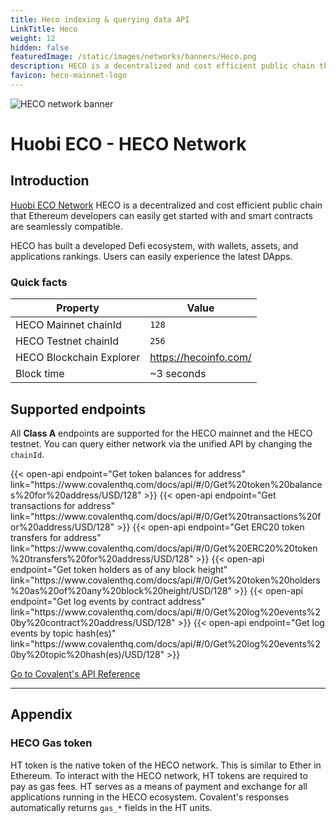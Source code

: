 ```yaml
---
title: Heco indexing & querying data API
LinkTitle: Heco
weight: 12
hidden: false
featuredImage: /static/images/networks/banners/Heco.png
description: HECO is a decentralized and cost efficient public chain that Ethereum developers can easily get started with and smart contracts are seamlessly compatible.
favicon: heco-mainnet-logo
---
```


![HECO network banner](/static/images/networks/banners/Heco.png)

# Huobi ECO - HECO Network

## Introduction

[Huobi ECO Network](https://www.hecochain.com/en-us/) HECO is a decentralized and cost efficient public chain that Ethereum developers can easily get started with and smart contracts are seamlessly compatible.

HECO has built a developed Defi ecosystem, with wallets, assets, and applications rankings. Users can easily experience the latest DApps.

### Quick facts

<TableWrap>

|Property|Value|
|---|---|
|HECO Mainnet chainId|`128`|
|HECO Testnet chainId|`256`|
|HECO Blockchain Explorer|https://hecoinfo.com/|
|Block time|~3 seconds|

</TableWrap>


## Supported endpoints

<Aside>

All __Class A__ endpoints are supported for the HECO mainnet and the HECO testnet. You can query either network via the unified API by changing the `chainId`.

</Aside>

<div>
  {{< open-api
      endpoint="Get token balances for address"
      link="https://www.covalenthq.com/docs/api/#/0/Get%20token%20balances%20for%20address/USD/128"
  >}}
    {{< open-api
      endpoint="Get transactions for address"
      link="https://www.covalenthq.com/docs/api/#/0/Get%20transactions%20for%20address/USD/128"
  >}}
    {{< open-api
      endpoint="Get ERC20 token transfers for address"
      link="https://www.covalenthq.com/docs/api/#/0/Get%20ERC20%20token%20transfers%20for%20address/USD/128"
  >}}
      {{< open-api
      endpoint="Get token holders as of any block height"
      link="https://www.covalenthq.com/docs/api/#/0/Get%20token%20holders%20as%20of%20any%20block%20height/USD/128"
  >}}
      {{< open-api
      endpoint="Get log events by contract address"
      link="https://www.covalenthq.com/docs/api/#/0/Get%20log%20events%20by%20contract%20address/USD/128"
  >}}
      {{< open-api
      endpoint="Get log events by topic hash(es)"
      link="https://www.covalenthq.com/docs/api/#/0/Get%20log%20events%20by%20topic%20hash(es)/USD/128"
  >}}
</div>



<a target="_blank" class="Button Button-is-docs-primary" href="https://www.covalenthq.com/docs/api/">Go to Covalent's API Reference</a>

--- 


## Appendix


### HECO Gas token

HT token is the native token of the HECO network. This is similar to Ether in Ethereum. To interact with the HECO network, HT tokens are required to pay as gas fees. HT serves as a means of payment and exchange for all applications running in the HECO ecosystem. Covalent's  responses automatically returns `gas_*` fields in the HT units.
